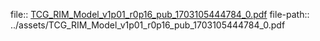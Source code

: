 file:: [TCG_RIM_Model_v1p01_r0p16_pub_1703105444784_0.pdf](../assets/TCG_RIM_Model_v1p01_r0p16_pub_1703105444784_0.pdf)
file-path:: ../assets/TCG_RIM_Model_v1p01_r0p16_pub_1703105444784_0.pdf
